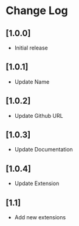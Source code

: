 # Change Log

## [1.0.0]

- Initial release

## [1.0.1]

- Update Name

## [1.0.2]

- Update Github URL
## [1.0.3]

- Update Documentation

## [1.0.4]

- Update Extension

## [1.1]
- Add new extensions
